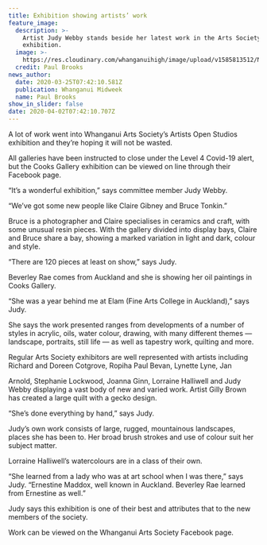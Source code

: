 ```yaml
---
title: Exhibition showing artists’ work
feature_image:
  description: >-
    Artist Judy Webby stands beside her latest work in the Arts Society
    exhibition.
  image: >-
    https://res.cloudinary.com/whanganuihigh/image/upload/v1585813512/News/Judy_Webby._Midweek_25.3.20.jpg
  credit: Paul Brooks
news_author:
  date: 2020-03-25T07:42:10.581Z
  publication: Whanganui Midweek
  name: Paul Brooks
show_in_slider: false
date: 2020-04-02T07:42:10.707Z
---
```

A lot of work went into Whanganui Arts Society’s Artists Open Studios exhibition and they’re hoping it will not be wasted.

All galleries have been instructed to close under the Level 4 Covid-19 alert, but the Cooks Gallery exhibition can be viewed on line through their Facebook page.

“It’s a wonderful exhibition,” says committee member Judy Webby.

“We’ve got some new people like Claire Gibney and Bruce Tonkin.”

Bruce is a photographer and Claire specialises in ceramics and craft, with some unusual resin pieces. With the gallery divided into display bays, Claire and Bruce share a bay, showing a marked variation in light and dark, colour and style.

“There are 120 pieces at least on show,” says Judy.

Beverley Rae comes from Auckland and she is showing her oil paintings in Cooks Gallery.

“She was a year behind me at Elam (Fine Arts College in Auckland),” says Judy.

She says the work presented ranges from developments of a number of styles in acrylic, oils, water colour, drawing, with many different themes — landscape, portraits, still life — as well as tapestry work, quilting and more.

Regular Arts Society exhibitors are well represented with artists including Richard and Doreen Cotgrove, Ropiha Paul Bevan, Lynette Lyne, Jan

Arnold, Stephanie Lockwood, Joanna Ginn, Lorraine Halliwell and Judy Webby displaying a vast body of new and varied work. Artist Gilly Brown has created a large quilt with a gecko design.

“She’s done everything by hand,” says Judy.

Judy’s own work consists of large, rugged, mountainous landscapes, places she has been to. Her broad brush strokes and use of colour suit her subject matter.

Lorraine Halliwell’s watercolours are in a class of their own.

“She learned from a lady who was at art school when I was there,” says Judy. “Ernestine Maddox, well known in Auckland. Beverley Rae learned from Ernestine as well.”

Judy says this exhibition is one of their best and attributes that to the new members of the society.

Work can be viewed on the Whanganui Arts Society Facebook page.
